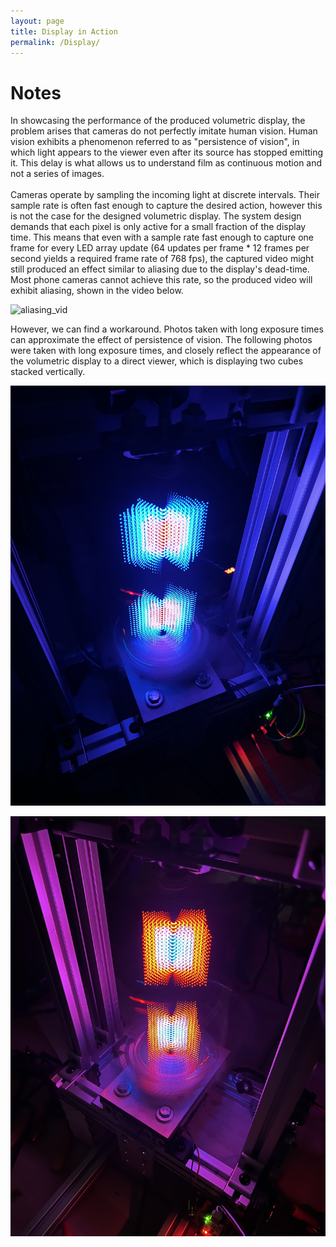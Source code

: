 ```yaml
---
layout: page
title: Display in Action
permalink: /Display/
---
```


# Notes
In showcasing the performance of the produced volumetric display, the problem arises that cameras do not perfectly imitate human vision. Human vision exhibits a phenomenon referred to as "persistence of vision", in which light appears to the viewer even after its source has stopped emitting it. This delay is what allows us to understand film as continuous motion and not a series of images.\
\
Cameras operate by sampling the incoming light at discrete intervals. Their sample rate is often fast enough to capture the desired action, however this is not the case for the designed volumetric display. The system design demands that each pixel is only active for a small fraction of the display time. This means that even with a sample rate  fast enough to capture one frame for every LED array update (64 updates per frame * 12 frames per second  yields a required frame rate of 768 fps), the captured video might still produced an effect similar to aliasing due to the display's dead-time. Most phone cameras cannot achieve this rate, so the produced video will exhibit aliasing, shown in the video below.

![aliasing_vid](./assets/img/vid1.gif)

However, we can find a workaround. Photos taken with long exposure times can approximate the effect of persistence of vision. The following photos were taken with long exposure times, and closely reflect the appearance of the volumetric display to a direct viewer, which is displaying two cubes stacked vertically. 

![im1](./assets/img/voldisp_blue_almost.jpg)

![im2](./assets/img/voldisp_red_almost.jpg)


